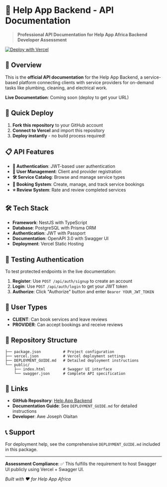 # 🏥 Help App Backend - API Documentation

> **Professional API Documentation for Help App Africa Backend Developer Assessment**

[![Deploy with Vercel](https://vercel.com/button)](https://vercel.com/new/clone)

## 📖 Overview

This is the **official API documentation** for the Help App Backend, a service-based platform connecting clients with service providers for on-demand tasks like plumbing, cleaning, and electrical work.

**Live Documentation**: Coming soon (deploy to get your URL)

## 🚀 Quick Deploy

1. **Fork this repository** to your GitHub account
2. **Connect to Vercel** and import this repository
3. **Deploy instantly** - no build process required!

## 📋 API Features

- **🔐 Authentication**: JWT-based user authentication
- **👥 User Management**: Client and provider registration
- **🛠 Service Catalog**: Browse and manage service types  
- **📅 Booking System**: Create, manage, and track service bookings
- **⭐ Review System**: Rate and review completed services

## 🛠 Tech Stack

- **Framework**: NestJS with TypeScript
- **Database**: PostgreSQL with Prisma ORM
- **Authentication**: JWT with Passport
- **Documentation**: OpenAPI 3.0 with Swagger UI
- **Deployment**: Vercel Static Hosting

## 🔐 Testing Authentication

To test protected endpoints in the live documentation:

1. **Register**: Use `POST /api/auth/signup` to create an account
2. **Login**: Use `POST /api/auth/login` to get your JWT token
3. **Authorize**: Click "Authorize" button and enter `Bearer YOUR_JWT_TOKEN`

## 👥 User Types

- **CLIENT**: Can book services and leave reviews
- **PROVIDER**: Can accept bookings and receive reviews

## 📂 Repository Structure

```
├── package.json          # Project configuration
├── vercel.json           # Vercel deployment settings
├── DEPLOYMENT_GUIDE.md   # Detailed deployment instructions
└── public/
    ├── index.html        # Swagger UI interface
    └── swagger.json      # Complete API specification
```

## 🔗 Links

- **GitHub Repository**: [Help App Backend](https://github.com/your-username/help-app-backend)
- **Documentation Guide**: See `DEPLOYMENT_GUIDE.md` for detailed instructions
- **Developer**: Awe Joseph Olaitan

## 📞 Support

For deployment help, see the comprehensive `DEPLOYMENT_GUIDE.md` included in this package.

---

**Assessment Compliance**: ✅ This fulfills the requirement to host Swagger UI publicly using Vercel + Swagger UI.

*Built with ❤️ for Help App Africa*
